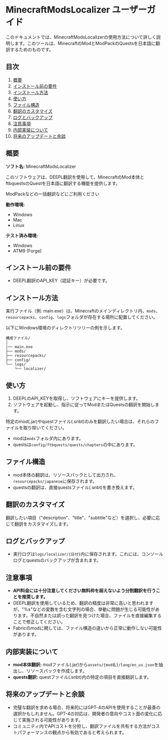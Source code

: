# MinecraftModsLocalizer ユーザーガイド

このドキュメントでは、MinecraftModsLocalizerの使用方法について詳しく説明します。このツールは、MinecraftのModとModPackのQuestsを日本語に翻訳するためのものです。

## 目次

1. [概要](#概要)
2. [インストール前の要件](#インストール前の要件)
3. [インストール方法](#インストール方法)
4. [使い方](#使い方)
5. [ファイル構造](#ファイル構造)
6. [翻訳のカスタマイズ](#翻訳のカスタマイズ)
7. [ログとバックアップ](#ログとバックアップ)
8. [注意事項](#注意事項)
9. [内部実装について](#内部実装について)
10. [将来のアップデートと余談](#将来のアップデートと余談)

## 概要

**ソフト名:** MinecraftModsLocalizer

このソフトウェアは、DEEPL翻訳を使用して、MinecraftのMod本体とftbquestsのQuestを日本語に翻訳する機能を提供します。

ModPackなどの一括翻訳などにご利用ください

**動作環境:**
- Windows
- Mac
- Linux

**テスト済み環境:**
- Windows
- ATM9 (Forge)

## インストール前の要件

- DEEPL翻訳のAPI_KEY（認証キー）が必要です。

## インストール方法

実行ファイル（例: main.exe）は、Minecraftのメインディレクトリ内、`mods`、`resourcepacks`、`config`、`logs`フォルダが存在する場所に配置してください。

以下にWindows環境のディレクトリツリーの例を示します。

```
構成ファイル/
│
|── main.exe
├── mods/
├── resourcepacks/
├── config/
└── logs/
    └── localizer/
```

## 使い方

1. DEEPLのAPI_KEYを取得し、ソフトウェアにキーを提供します。
2. ソフトウェアを起動し、指示に従ってModまたはQuestsの翻訳を開始します。

特定のmod(.jar)やquestファイル(.snbt)のみを翻訳したい場合は、それらのファイルを取り除いてください。

- modは`mods`フォルダ内にあります。
- questsは`config/ftbquests/quests/chapters`の中にあります。

## ファイル構造

- mod本体の翻訳は、リソースパックとして出力され、`resourcepacks/japanese`に保存されます。
- questsの翻訳は、直接questsファイル(.snbt)を書き換えます。

## 翻訳のカスタマイズ

翻訳したい項目（"description"、"title"、"subtitle"など）を選択し、必要に応じて翻訳をカスタマイズします。

## ログとバックアップ

- 実行ログは`logs/localizer/{日付}`内に保存されます。これには、コンソールログとquestsのバックアップが含まれます。

## 注意事項

- **API料金には十分注意してください無料枠を超えないよう分割翻訳を行うことを推奨します。**
- DEEPL翻訳を使用しているため、翻訳の精度は非常に高いと思われますが、"%s"などの変数を含む文字列の場合、挙動に問題が生じる可能性があります。不自然または誤った翻訳を見つけた場合、ファイルを直接編集することで修正してください。
- Fabricのmodに関しては、ファイル構造の違いから正常に動作しない可能性があります。

## 内部実装について

- **mod本体翻訳:** modファイル(.jar)から`assets/{mod名}/lang/en_us.json`を抽出し、リソースパックを作成します。
- **quests翻訳:** questファイル(.snbt)内の特定の項目を直接翻訳します。

## 将来のアップデートと余談

- 完璧な翻訳を求める場合、将来的にはGPT-4のAPIを使用することが最善の選択かもしれません。GPT-4の対応は、開発者の意向やコスト面の変化に応じて実施される可能性があります。
- コミュニティ内でAPIコストを分担し、翻訳ファイルを共有する方法がコストパフォーマンスの観点から有効であると考えられます。